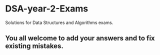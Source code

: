 # DSA-year-2-Exams
Solutions for Data Structures and Algorithms exams.

## You all welcome to add your answers and to fix existing mistakes.
